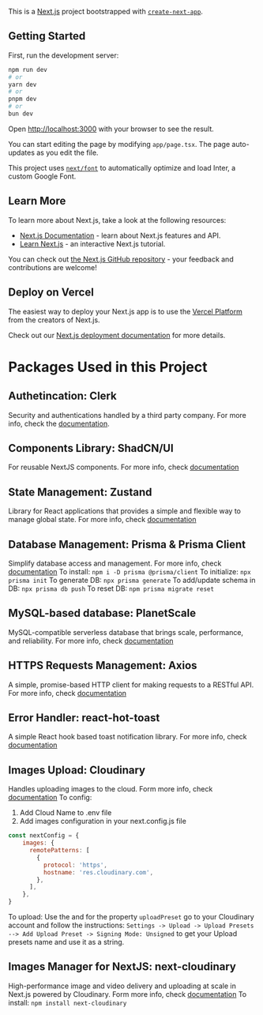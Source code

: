 This is a [Next.js](https://nextjs.org/) project bootstrapped with [`create-next-app`](https://github.com/vercel/next.js/tree/canary/packages/create-next-app).

## Getting Started

First, run the development server:

```bash
npm run dev
# or
yarn dev
# or
pnpm dev
# or
bun dev
```

Open [http://localhost:3000](http://localhost:3000) with your browser to see the result.

You can start editing the page by modifying `app/page.tsx`. The page auto-updates as you edit the file.

This project uses [`next/font`](https://nextjs.org/docs/basic-features/font-optimization) to automatically optimize and load Inter, a custom Google Font.

## Learn More

To learn more about Next.js, take a look at the following resources:

- [Next.js Documentation](https://nextjs.org/docs) - learn about Next.js features and API.
- [Learn Next.js](https://nextjs.org/learn) - an interactive Next.js tutorial.

You can check out [the Next.js GitHub repository](https://github.com/vercel/next.js/) - your feedback and contributions are welcome!

## Deploy on Vercel

The easiest way to deploy your Next.js app is to use the [Vercel Platform](https://vercel.com/new?utm_medium=default-template&filter=next.js&utm_source=create-next-app&utm_campaign=create-next-app-readme) from the creators of Next.js.

Check out our [Next.js deployment documentation](https://nextjs.org/docs/deployment) for more details.

# Packages Used in this Project

## Authetincation: Clerk
Security and authentications handled by a third party company. For more info, check  the [documentation](https://clerk.com/docs).

## Components Library: ShadCN/UI
For reusable NextJS components. For more info, check [documentation](https://ui.shadcn.com/docs)

## State Management: Zustand
Library for React applications that provides a simple and flexible way to manage global state. For more info, check [documentation](https://docs.pmnd.rs/zustand/getting-started/introduction)
 
## Database Management: Prisma & Prisma Client
Simplify database access and management. For more info, check [documentation](https://www.prisma.io/docs)
To install: `npm i -D prisma @prisma/client`
To initialize: `npx prisma init`
To generate DB: `npx prisma generate`
To add/update schema in DB: `npx prisma db push`
To reset DB: `npm prisma migrate reset`

## MySQL-based database: PlanetScale
MySQL-compatible serverless database that brings scale, performance, and reliability. For more info, check [documentation](https://planetscale.com/docs)

## HTTPS Requests Management: Axios
A simple, promise-based HTTP client for making requests to a RESTful API. For more info, check [documentation](https://axios-http.com/docs/intro)

## Error Handler: react-hot-toast
A simple React hook based toast notification library. For more info, check [documentation](https://react-hot-toast.com/)

## Images Upload: Cloudinary
Handles uploading images to the cloud. Form more info, check [documentation](https://cloudinary.com/documentation)
To config:
1. Add Cloud Name to .env file
1. Add images configuration in your next.config.js file
```js
const nextConfig = {
    images: {
      remotePatterns: [
        {
          protocol: 'https',
          hostname: 'res.cloudinary.com',
        },
      ],
    },
}
```
To upload: Use the <CldUploadWidget> and for the property `uploadPreset` go to your Cloudinary account and follow the instructions: `Settings -> Upload -> Upload Presets --> Add Upload Preset -> Signing Mode: Unsigned` to get your Upload presets name and use it as a string.

## Images Manager for NextJS: next-cloudinary
High-performance image and video delivery and uploading at scale in Next.js powered by Cloudinary. Form more info, check [documentation](https://next.cloudinary.dev/)
To install: `npm install next-cloudinary`
